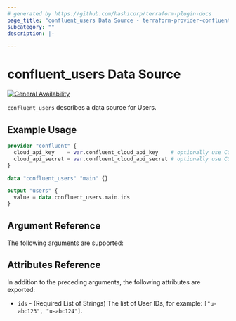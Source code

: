 ```yaml
---
# generated by https://github.com/hashicorp/terraform-plugin-docs
page_title: "confluent_users Data Source - terraform-provider-confluent"
subcategory: ""
description: |-

---
```


# confluent_users Data Source

[![General Availability](https://img.shields.io/badge/Lifecycle%20Stage-General%20Availability-%2345c6e8)](https://docs.confluent.io/cloud/current/api.html#section/Versioning/API-Lifecycle-Policy)

`confluent_users` describes a data source for Users.

## Example Usage

```terraform
provider "confluent" {
  cloud_api_key    = var.confluent_cloud_api_key    # optionally use CONFLUENT_CLOUD_API_KEY env var
  cloud_api_secret = var.confluent_cloud_api_secret # optionally use CONFLUENT_CLOUD_API_SECRET env var
}

data "confluent_users" "main" {}

output "users" {
  value = data.confluent_users.main.ids
}
```

## Argument Reference

The following arguments are supported:

## Attributes Reference

In addition to the preceding arguments, the following attributes are exported:
- `ids` - (Required List of Strings) The list of User IDs, for example: `["u-abc123", "u-abc124"]`.
